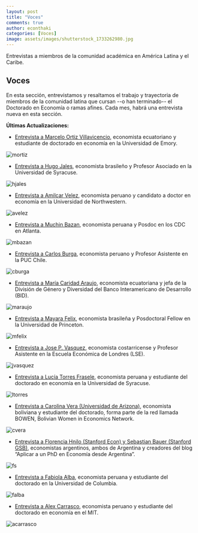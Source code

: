 ```yaml
---
layout: post
title: "Voces"
comments: true
author: econthaki
categories: [Voces]
image: assets/images/shutterstock_1733262980.jpg
---
```


Entrevistas a miembros de la comunidad académica en América Latina y el Caribe.

## Voces

En esta sección, entrevistamos y resaltamos el trabajo y trayectoria de miembros de la comunidad latina que cursan --o han terminado-- el Doctorado en Economía o ramas afines. Cada mes, habrá una entrevista nueva en esta sección.


**Últimas Actualizaciones:**
-  [Entrevista a Marcelo Ortiz Villavicencio][voces-mortiz], economista ecuatoriano y estudiante de doctorado en economía en la Universidad de Emory.

[voces-mortiz]:   https://econthaki.github.io/voces/2024/02/01/voces_marcelo_ortiz.html

![mortiz]({{site.baseurl}}/assets/images/voces/marcelo_ortiz.jpg)

-  [Entrevista a Hugo Jales][voces-hjales], economista brasileño y Profesor Asociado en la Universidad de Syracuse.

[voces-hjales]:   https://econthaki.github.io/voces/2023/09/01/voces_hugo_jales.html

![hjales]({{site.baseurl}}/assets/images/voces/hugo-jales.jpg)

-  [Entrevista a Amilcar Velez][voces-avelez], economista peruano y candidato a doctor en economía en la Universidad de Northwestern.

[voces-avelez]:   https://econthaki.github.io/voces/2023/07/01/voces_amilcar_velez.html

![avelez]({{site.baseurl}}/assets/images/voces/amilcar_velez.jpg)


-  [Entrevista a Muchin Bazan][voces-mbazan], economista peruana y Posdoc en los CDC en Atlanta.

[voces-mbazan]:   https://econthaki.github.io/voces/2023/05/01/voces_muchin_bazan.html

![mbazan]({{site.baseurl}}/assets/images/voces/muchin_bazan.jpg)

-  [Entrevista a Carlos Burga][voces-cburga], economista peruano y Profesor Asistente en la PUC Chile.

[voces-cburga]:   https://econthaki.github.io/voces/2023/05/01/voces_carlos_burga.html

![cburga]({{site.baseurl}}/assets/images/voces/Carlos_Burga.png)

-  [Entrevista a María Caridad Araujo][voces-maraujo], economista ecuatoriana y jefa de la División de Género y Diversidad del Banco Interamericano de Desarrollo (BID).

[voces-maraujo]:   https://econthaki.github.io/voces/2023/02/01/voces_maria_caridad_araujo.html

![maraujo]({{site.baseurl}}/assets/images/ma_caridad_araujo.JPG)

-  [Entrevista a Mayara Felix][voces-mfelix], economista brasileña y Posdoctoral Fellow en la Universidad de Princeton.

[voces-mfelix]:   https://econthaki.github.io/voces/2022/11/01/voces_mayara_felix.html

![mfelix]({{site.baseurl}}/assets/images/voces_mayara_felix.jpg)

-  [Entrevista a Jose P. Vasquez][voces-jvasquez], economista costarricense y Profesor Asistente en la Escuela Económica de Londres (LSE).

[voces-jvasquez]:   https://econthaki.github.io/voces/2022/06/01/voces_jose_p_vasquez.html

![jvasquez]({{site.baseurl}}/assets/images/voces_jose_p_vasquez.jpg)


-  [Entrevista a Lucía Torres Frasele][voces-ltorres], economista peruana y estudiante del doctorado en economía en la Universidad de Syracuse.

[voces-ltorres]:   https://econthaki.github.io/voces/2022/03/01/voces_lucia_torres.html

![ltorres]({{site.baseurl}}/assets/images/lucia_torres.jpg)



-  [Entrevista a Carolina Vera (Universidad de Arizona)][voces-cvera], economista boliviana y estudiante del doctorado, forma parte de la red llamada BOWEN, Bolivian Women in Economics Network.

[voces-cvera]:   https://econthaki.github.io/voces/2022/02/01/voces-cvera.html

![cvera]({{site.baseurl}}/assets/images/carolina-vera.jpg)


-  [Entrevista a Florencia Hnilo (Stanford Econ) y Sebastian Bauer (Stanford GSB)][voces-fs], economistas argentinos, ambos de Argentina y creadores del blog “Aplicar a un PhD en Economía desde Argentina”.

[voces-fs]:   https://econthaki.github.io/voces/2021/10/01/voces_fhnilo_sbauer.html

![fs]({{site.baseurl}}/assets/images/FH-SB.jpg)


-  [Entrevista a Fabiola Alba][voces-falba], economista peruana y estudiante del doctorado en la Universidad de Columbia.

[voces-falba]:   https://econthaki.github.io/voces/2021/06/01/voces_falba.html

![falba]({{site.baseurl}}/assets/images/Fabiola-Alba.jpg)


-  [Entrevista a Alex Carrasco][voces-acarrasco], economista peruano y estudiante del doctorado en economía en el MIT. 

[voces-acarrasco]:   https://econthaki.github.io/voces/2021/09/01/voces_acarrasco.html

![acarrasco]({{site.baseurl}}/assets/images/Alex-Carrasco.jpg)


